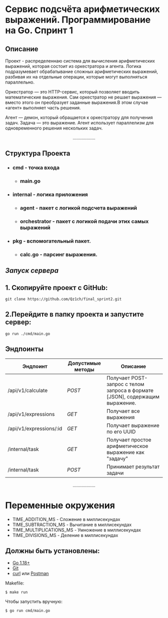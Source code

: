 # Сервис подсчёта арифметических выражений. Программирование на Go. Спринт 1


## Описание
Проект - распределеннаю система для вычисления арифметических выражений, которая состоит из оркестратора и агента. Логика подразумевает обрабатывание сложных арифметических выражений, разбивая их на отдельные операции, которые могут выполняться параллельно.

Оркестратор — это HTTP-сервис, который позволяет вводить математические выражения. Сам оркестратор не решает выражения — вместо этого он преобразует заданные выражения.В этом случае «агент» выполняет часть решения.

Агент — демон, который обращается к оркестратору для получения задач. Задача — это выражение. Агент использует параллелизм для одновременного решения нескольких задач.
  
<div align="center">
  ..................
</div>

## Структура Проекта
+ ### cmd - точка входа
  + ### main.go
+ ### internal - логика приложения
  + ### agent - пакет с логикой подсчета выражений
  + ### orchestrator - пакет с логикой подачи этих самых выражений
+ ### pkg - вспомогательный пакет.
  + ### calc.go - парсинг выражения.
## _Запуск сервера_
## 1. Скопируйте проект с GitHub:
```
git clone https://github.com/Qz1ch/final_sprint2.git
```
## 2.Перейдите в папку проекта и запустите сервер:
```
go run ./cmd/main.go
```

## Эндпоинты
| Эндпоинт | Допустимые методы | Описание |
| --- | --- | --- |
| /api/v1/calculate | *POST* | Получает POST-запрос c телом запроса в формате [JSON], содержащим выражение. |
| /api/v1/expressions | *GET* | Получает все выражения |
| /api/v1/expressions/:id | *GET* | Получает выражение по его UUID |
| /internal/task | *GET* | Получает простое арифметическое выражение как "задачу" |
| /internal/task | *POST* | Принимает результат задачи |


<div align="center">
  ..................
</div>

# Переменные окружения
* TIME_ADDITION_MS - Сложение в миллисекундах
* TIME_SUBTRACTION_MS - Вычитание в миллисекундах
* TIME_MULTIPLICATIONS_MS - Умножение в миллисекундах
* TIME_DIVISIONS_MS - Деление в миллисекундах

## Должны быть установлены:

- [Go 1.18+](https://golang.org/dl/)
- [Git](https://git-scm.com/)
- [curl](https://curl.se/) или [Postman](https://www.postman.com/)


Makefile:
```shell
$ make run
```
Чтобы запустить вручную:
```shell
$ go run cmd/main.go
```

